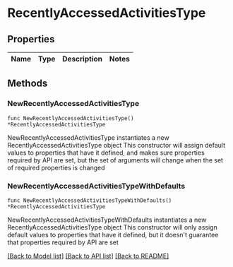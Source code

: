 # RecentlyAccessedActivitiesType

## Properties

Name | Type | Description | Notes
------------ | ------------- | ------------- | -------------

## Methods

### NewRecentlyAccessedActivitiesType

`func NewRecentlyAccessedActivitiesType() *RecentlyAccessedActivitiesType`

NewRecentlyAccessedActivitiesType instantiates a new RecentlyAccessedActivitiesType object
This constructor will assign default values to properties that have it defined,
and makes sure properties required by API are set, but the set of arguments
will change when the set of required properties is changed

### NewRecentlyAccessedActivitiesTypeWithDefaults

`func NewRecentlyAccessedActivitiesTypeWithDefaults() *RecentlyAccessedActivitiesType`

NewRecentlyAccessedActivitiesTypeWithDefaults instantiates a new RecentlyAccessedActivitiesType object
This constructor will only assign default values to properties that have it defined,
but it doesn't guarantee that properties required by API are set


[[Back to Model list]](../README.md#documentation-for-models) [[Back to API list]](../README.md#documentation-for-api-endpoints) [[Back to README]](../README.md)


